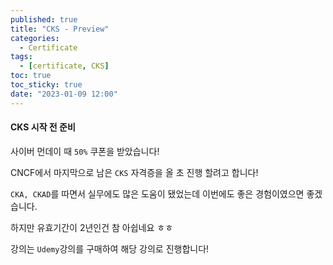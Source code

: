 ```yaml
---
published: true
title: "CKS - Preview"
categories:
  - Certificate
tags:
  - [certificate, CKS]
toc: true
toc_sticky: true
date: "2023-01-09 12:00"
---
```


#### CKS 시작 전 준비

사이버 먼데이 때 `50%` 쿠폰을 받았습니다!

CNCF에서 마지막으로 남은 `CKS` 자격증을 올 초 진행 할려고 합니다!

`CKA, CKAD`를 따면서 실무에도 많은 도움이 됐었는데 이번에도 좋은 경험이였으면 좋겠습니다.

하지만 유효기간이 2년인건 참 아쉽네요 ㅎㅎ

강의는 `Udemy`강의를 구매하여 해당 강의로 진행합니다!